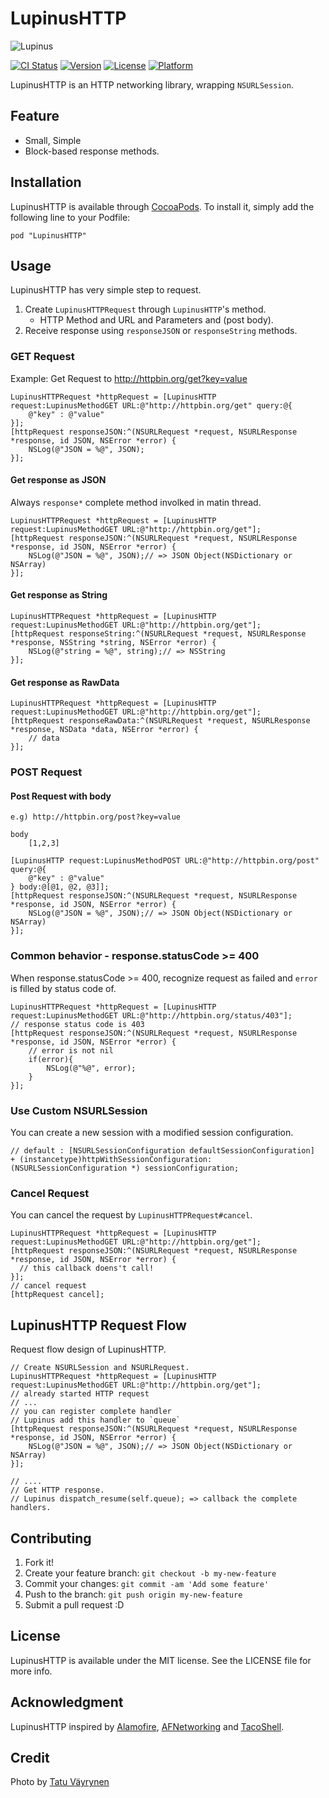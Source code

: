 # LupinusHTTP

![Lupinus](http://monosnap.com/image/pg8v9Wa1IkBbjB9jUioE0YABMe8C41.png)

[![CI Status](http://img.shields.io/travis/azu/LupinusHTTP.svg?style=flat)](https://travis-ci.org/azu/LupinusHTTP)
[![Version](https://img.shields.io/cocoapods/v/LupinusHTTP.svg?style=flat)](http://cocoadocs.org/docsets/LupinusHTTP)
[![License](https://img.shields.io/cocoapods/l/LupinusHTTP.svg?style=flat)](http://cocoadocs.org/docsets/LupinusHTTP)
[![Platform](https://img.shields.io/cocoapods/p/LupinusHTTP.svg?style=flat)](http://cocoadocs.org/docsets/LupinusHTTP)

LupinusHTTP is an HTTP networking library, wrapping `NSURLSession`.

## Feature

- Small, Simple
- Block-based response methods.

## Installation

LupinusHTTP is available through [CocoaPods](http://cocoapods.org). To install
it, simply add the following line to your Podfile:

    pod "LupinusHTTP"

## Usage

LupinusHTTP has very simple step to request.

1. Create `LupinusHTTPRequest` through `LupinusHTTP`'s method.
    * HTTP Method and URL and Parameters and (post body).
2. Receive response using `responseJSON` or `responseString` methods.


### GET Request

Example: Get Request to http://httpbin.org/get?key=value

```objc
LupinusHTTPRequest *httpRequest = [LupinusHTTP request:LupinusMethodGET URL:@"http://httpbin.org/get" query:@{
    @"key" : @"value"
}];
[httpRequest responseJSON:^(NSURLRequest *request, NSURLResponse *response, id JSON, NSError *error) {
    NSLog(@"JSON = %@", JSON);
}];
```

#### Get response as JSON

Always `response*` complete method involked in matin thread.

```objc
LupinusHTTPRequest *httpRequest = [LupinusHTTP request:LupinusMethodGET URL:@"http://httpbin.org/get"];
[httpRequest responseJSON:^(NSURLRequest *request, NSURLResponse *response, id JSON, NSError *error) {
    NSLog(@"JSON = %@", JSON);// => JSON Object(NSDictionary or NSArray)
}];
```

#### Get response as String

```objc
LupinusHTTPRequest *httpRequest = [LupinusHTTP request:LupinusMethodGET URL:@"http://httpbin.org/get"];
[httpRequest responseString:^(NSURLRequest *request, NSURLResponse *response, NSString *string, NSError *error) {
    NSLog(@"string = %@", string);// => NSString 
}];
```


#### Get response as RawData

```objc
LupinusHTTPRequest *httpRequest = [LupinusHTTP request:LupinusMethodGET URL:@"http://httpbin.org/get"];
[httpRequest responseRawData:^(NSURLRequest *request, NSURLResponse *response, NSData *data, NSError *error) {
    // data
}];
```

### POST Request

#### Post Request with body

    e.g) http://httpbin.org/post?key=value
    
    body
        [1,2,3]


```objc
[LupinusHTTP request:LupinusMethodPOST URL:@"http://httpbin.org/post" query:@{
    @"key" : @"value"
} body:@[@1, @2, @3]];
[httpRequest responseJSON:^(NSURLRequest *request, NSURLResponse *response, id JSON, NSError *error) {
    NSLog(@"JSON = %@", JSON);// => JSON Object(NSDictionary or NSArray)
}];
```

### Common behavior - response.statusCode >= 400

When response.statusCode >= 400, recognize request as failed and `error` is filled by  status code of.

```objc
LupinusHTTPRequest *httpRequest = [LupinusHTTP request:LupinusMethodGET URL:@"http://httpbin.org/status/403"];
// response status code is 403
[httpRequest responseJSON:^(NSURLRequest *request, NSURLResponse *response, id JSON, NSError *error) {
    // error is not nil
    if(error){
        NSLog(@"%@", error);
    }
}];
```

### Use Custom NSURLSession

You can create a new session with a modified session configuration.

```objc
// default : [NSURLSessionConfiguration defaultSessionConfiguration]
+ (instancetype)httpWithSessionConfiguration:(NSURLSessionConfiguration *) sessionConfiguration;
```

### Cancel Request

You can cancel the request by `LupinusHTTPRequest#cancel`.

```objc
LupinusHTTPRequest *httpRequest = [LupinusHTTP request:LupinusMethodGET URL:@"http://httpbin.org/get"];
[httpRequest responseJSON:^(NSURLRequest *request, NSURLResponse *response, id JSON, NSError *error) {
  // this callback doens't call!
}];
// cancel request
[httpRequest cancel];
```

## LupinusHTTP Request Flow

Request flow design of LupinusHTTP.

```objc
// Create NSURLSession and NSURLRequest.
LupinusHTTPRequest *httpRequest = [LupinusHTTP request:LupinusMethodGET URL:@"http://httpbin.org/get"];
// already started HTTP request
// ...
// you can register complete handler
// Lupinus add this handler to `queue`
[httpRequest responseJSON:^(NSURLRequest *request, NSURLResponse *response, id JSON, NSError *error) {
    NSLog(@"JSON = %@", JSON);// => JSON Object(NSDictionary or NSArray)
}];

// ....
// Get HTTP response.
// Lupinus dispatch_resume(self.queue); => callback the complete handlers.
```

## Contributing

1. Fork it!
2. Create your feature branch: `git checkout -b my-new-feature`
3. Commit your changes: `git commit -am 'Add some feature'`
4. Push to the branch: `git push origin my-new-feature`
5. Submit a pull request :D


## License

LupinusHTTP is available under the MIT license. See the LICENSE file for more info.

## Acknowledgment

LupinusHTTP inspired by [Alamofire](https://github.com/Alamofire/Alamofire "Alamofire"), [AFNetworking](https://github.com/AFNetworking/AFNetworking "AFNetworking") and [TacoShell](https://github.com/BurritoKit/TacoShell "TacoShell").

## Credit

Photo by <a href="http://500px.com/photo/76029573" target="_blank">Tatu Väyrynen</a>